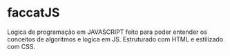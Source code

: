 # faccatJS
Logica de programação em JAVASCRIPT feito para poder entender os conceitos de algoritmos e logica em JS. Estruturado com HTML e estilizado com CSS.
